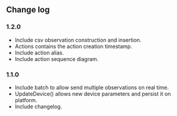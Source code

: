 ## Change log


### 1.2.0
* Include csv observation construction and insertion.
* Actions contains the action creation timestamp.
* Include action alias.
* Include action sequence diagram.

### 1.1.0
* Include batch to allow send multiple observations on real time.
* UpdateDevice() allows new device parameters and persist it on platform.
* Include changelog.